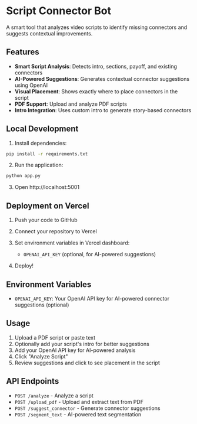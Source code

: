 # Script Connector Bot

A smart tool that analyzes video scripts to identify missing connectors and suggests contextual improvements.

## Features

- **Smart Script Analysis**: Detects intro, sections, payoff, and existing connectors
- **AI-Powered Suggestions**: Generates contextual connector suggestions using OpenAI
- **Visual Placement**: Shows exactly where to place connectors in the script
- **PDF Support**: Upload and analyze PDF scripts
- **Intro Integration**: Uses custom intro to generate story-based connectors

## Local Development

1. Install dependencies:
```bash
pip install -r requirements.txt
```

2. Run the application:
```bash
python app.py
```

3. Open http://localhost:5001

## Deployment on Vercel

1. Push your code to GitHub
2. Connect your repository to Vercel
3. Set environment variables in Vercel dashboard:
   - `OPENAI_API_KEY` (optional, for AI-powered suggestions)

4. Deploy!

## Environment Variables

- `OPENAI_API_KEY`: Your OpenAI API key for AI-powered connector suggestions (optional)

## Usage

1. Upload a PDF script or paste text
2. Optionally add your script's intro for better suggestions
3. Add your OpenAI API key for AI-powered analysis
4. Click "Analyze Script"
5. Review suggestions and click to see placement in the script

## API Endpoints

- `POST /analyze` - Analyze a script
- `POST /upload_pdf` - Upload and extract text from PDF
- `POST /suggest_connector` - Generate connector suggestions
- `POST /segment_text` - AI-powered text segmentation
